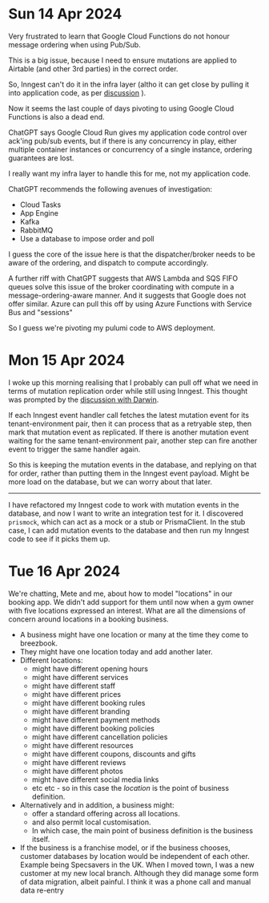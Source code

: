 # Sun 14 Apr 2024
Very frustrated to learn that Google Cloud Functions do not honour message ordering when using Pub/Sub.

This is a big issue, because I need to ensure mutations are applied to Airtable (and other 3rd parties)
in the correct order.

So, Inngest can't do it in the infra layer (altho it can get close by pulling it into application code, as 
per [discussion](https://github.com/orgs/inngest/discussions/1256]) ).

Now it seems the last couple of days pivoting to using Google Cloud Functions is also a dead end.

ChatGPT says Google Cloud Run gives my application code control over ack'ing pub/sub events, but if there is 
any concurrency in play, either multiple container instances or concurrency of a single instance, ordering
guarantees are lost.

I really want my infra layer to handle this for me, not my application code.

ChatGPT recommends the following avenues of investigation:

 - Cloud Tasks
 - App Engine
 - Kafka
 - RabbitMQ
 - Use a database to impose order and poll

I guess the core of the issue here is that the dispatcher/broker needs to be aware of the ordering, and dispatch to 
compute accordingly.

A further riff with ChatGPT suggests that AWS Lambda and SQS FIFO queues solve this issue of the broker coordinating 
with compute in a message-ordering-aware manner.  And it suggests that Google does not offer similar.  Azure can pull
this off by using Azure Functions with Service Bus and "sessions"

So I guess we're pivoting my pulumi code to AWS deployment.

# Mon 15 Apr 2024

I woke up this morning realising that I probably can pull off what we need in terms of mutation replication order
while still using Inngest.  This thought was prompted by the [discussion with Darwin](https://github.com/orgs/inngest/discussions/1256]).

If each Inngest event handler call fetches the latest mutation event for its tenant-environment pair, then it can process
that as a retryable step, then mark that mutation event as replicated.  If there is another mutation event waiting for 
the same tenant-environment pair, another step can fire another event to trigger the same handler again.

So this is keeping the mutation events in the database, and replying on that for order, rather than putting them in the
Inngest event payload.  Might be more load on the database, but we can worry about that later.

---------------
I have refactored my Inngest code to work with mutation events in the database, and now I want to write an integration 
test for it.  I discovered `prismock`, which can act as a mock or a stub or PrismaClient.  In the stub case, I can 
add mutation events to the database and then run my Inngest code to see if it picks them up.

# Tue 16 Apr 2024

We're chatting, Mete and me, about how to model "locations" in our booking app.  We didn't add support for them until 
now when a gym owner with five locations expressed an interest.  What are all the dimensions of concern around locations
in a booking business.

 * A business might have one location or many at the time they come to breezbook.  
 * They might have one location today and add another later.
 * Different locations:
   * might have different opening hours
   * might have different services
   * might have different staff
   * might have different prices
   * might have different booking rules
   * might have different branding
   * might have different payment methods
   * might have different booking policies
   * might have different cancellation policies
   * might have different resources
   * might have different coupons, discounts and gifts
   * might have different reviews
   * might have different photos
   * might have different social media links
   * etc etc - so in this case the *location* is the point of business definition.
 * Alternatively and in addition, a business might:
   * offer a standard offering across all locations.
   * and also permit local customisation.
   * In which case, the main point of business definition is the business itself.
 * If the business is a franchise model, or if the business chooses, customer databases by location would be 
    independent of each other.  Example being Specsavers in the UK.  When I moved town, I was a new customer at my new 
    local branch.  Although they did manage some form of data migration, albeit painful.  I think it was a phone call
    and manual data re-entry
